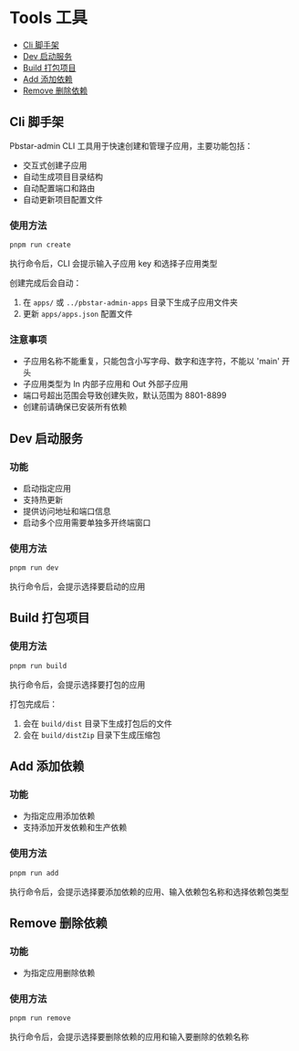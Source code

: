 # Tools 工具

- [Cli 脚手架](#Cli-脚手架)
- [Dev 启动服务](#Dev-启动服务)
- [Build 打包项目](#Build-打包项目)
- [Add 添加依赖](#Add-添加依赖)
- [Remove 删除依赖](#Remove-删除依赖)

## Cli 脚手架

Pbstar-admin CLI 工具用于快速创建和管理子应用，主要功能包括：

- 交互式创建子应用
- 自动生成项目目录结构
- 自动配置端口和路由
- 自动更新项目配置文件

### 使用方法

```bash
pnpm run create
```

执行命令后，CLI 会提示输入子应用 key 和选择子应用类型

创建完成后会自动：

1. 在 `apps/` 或 `../pbstar-admin-apps` 目录下生成子应用文件夹
2. 更新 `apps/apps.json` 配置文件

### 注意事项

- 子应用名称不能重复，只能包含小写字母、数字和连字符，不能以 'main' 开头
- 子应用类型为 In 内部子应用和 Out 外部子应用
- 端口号超出范围会导致创建失败，默认范围为 8801-8899
- 创建前请确保已安装所有依赖

## Dev 启动服务

### 功能

- 启动指定应用
- 支持热更新
- 提供访问地址和端口信息
- 启动多个应用需要单独多开终端窗口

### 使用方法

```bash
pnpm run dev
```

执行命令后，会提示选择要启动的应用

## Build 打包项目

### 使用方法

```bash
pnpm run build
```

执行命令后，会提示选择要打包的应用

打包完成后：

1. 会在 `build/dist` 目录下生成打包后的文件
2. 会在 `build/distZip` 目录下生成压缩包

## Add 添加依赖

### 功能

- 为指定应用添加依赖
- 支持添加开发依赖和生产依赖

### 使用方法

```bash
pnpm run add
```

执行命令后，会提示选择要添加依赖的应用、输入依赖包名称和选择依赖包类型

## Remove 删除依赖

### 功能

- 为指定应用删除依赖

### 使用方法

```bash
pnpm run remove
```

执行命令后，会提示选择要删除依赖的应用和输入要删除的依赖名称
